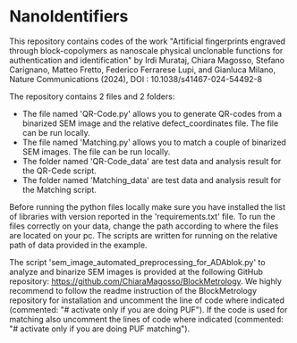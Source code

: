 # NanoIdentifiers

This repository contains codes of the work "Artificial fingerprints engraved through block-copolymers as nanoscale physical unclonable functions for authentication and identification" by 
Irdi Murataj, Chiara Magosso, Stefano Carignano, Matteo Fretto, Federico Ferrarese Lupi, and Gianluca Milano, Nature Communications (2024), DOI : 10.1038/s41467-024-54492-8

The repository contains 2 files and 2 folders:
- The file named 'QR-Code.py' allows you to generate QR-codes from a binarized SEM image and the relative defect_coordinates file. The file can be run locally.
- The file named 'Matching.py' allows you to match a couple of binarized SEM images. The file can be run locally.
- The folder named 'QR-Code_data' are test data and analysis result for the QR-Cede script.
- The folder named 'Matching_data' are test data and analysis result for the Matching script.

Before running the python files locally make sure you have installed the list of libraries with version reported in the 'requirements.txt' file.
To run the files correctly on your data, change the path according to where the files are located on your pc. The scripts are written for running on the relative path of data provided in the example.

The script 'sem_image_automated_preprocessing_for_ADAblok.py' to analyze and binarize SEM images is provided at the following GitHub repository: https://github.com/ChiaraMagosso/BlockMetrology. 
We highly recommend to follow the readme instruction of the BlockMetrology repository for installation and uncomment the line of code where indicated (commented: "# activate only if you are doing PUF"). 
If the code is used for matching also uncomment the lines of code where indicated (commented: "# activate only if you are doing PUF matching").
